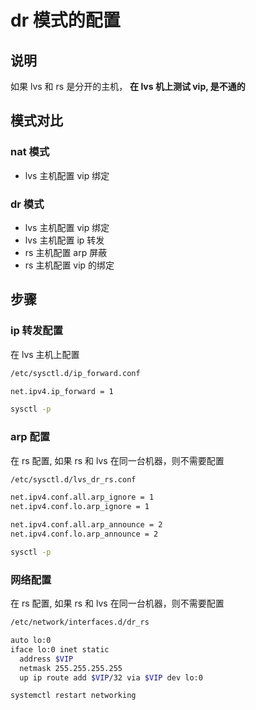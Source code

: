 # dr 模式的配置

## 说明

如果 lvs 和 rs 是分开的主机， **在 lvs 机上测试 vip, 是不通的**

## 模式对比

### nat 模式

- lvs 主机配置 vip 绑定

### dr 模式

- lvs 主机配置 vip 绑定
- lvs 主机配置 ip 转发
- rs 主机配置 arp 屏蔽
- rs 主机配置 vip 的绑定

## 步骤

### ip 转发配置

在 lvs 主机上配置

```sh
/etc/sysctl.d/ip_forward.conf
```

```sh
net.ipv4.ip_forward = 1
```

```sh
sysctl -p
```

### arp 配置

在 rs 配置, 如果 rs 和 lvs 在同一台机器，则不需要配置

```sh
/etc/sysctl.d/lvs_dr_rs.conf
```

```sh
net.ipv4.conf.all.arp_ignore = 1
net.ipv4.conf.lo.arp_ignore = 1

net.ipv4.conf.all.arp_announce = 2
net.ipv4.conf.lo.arp_announce = 2
```

```sh
sysctl -p
```

### 网络配置

在 rs 配置, 如果 rs 和 lvs 在同一台机器，则不需要配置

```sh
/etc/network/interfaces.d/dr_rs
```

```sh
auto lo:0
iface lo:0 inet static
  address $VIP
  netmask 255.255.255.255
  up ip route add $VIP/32 via $VIP dev lo:0
```

```sh
systemctl restart networking
```
